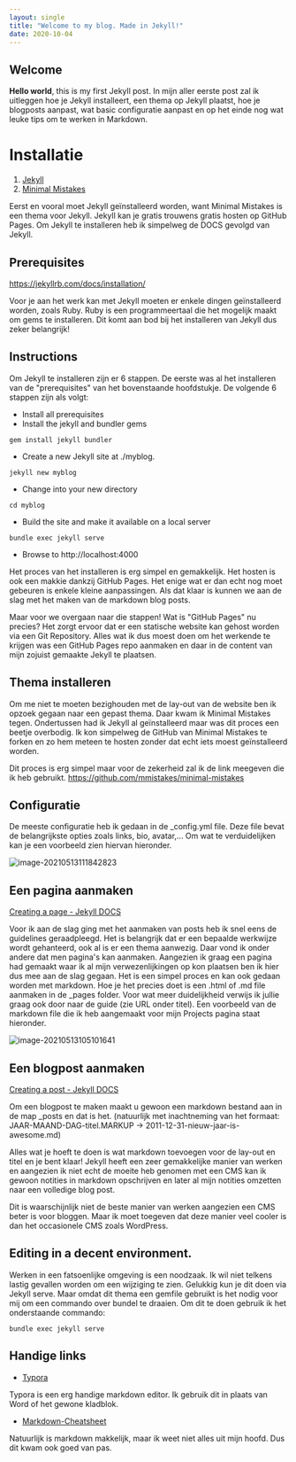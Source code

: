 ```yaml
---
layout: single
title: "Welcome to my blog. Made in Jekyll!"
date: 2020-10-04
---
```


## Welcome

**Hello world**, this is my first Jekyll post. In mijn aller eerste post zal ik uitleggen hoe je Jekyll installeert, een thema op Jekyll plaatst, hoe je blogposts aanpast, wat basic configuratie aanpast en op het einde nog wat leuke tips om te werken in Markdown. 

# Installatie

1. [Jekyll](https://jekyllrb.com/docs/)
2. [Minimal Mistakes](https://mademistakes.com/work/minimal-mistakes-jekyll-theme/)

Eerst en vooral moet Jekyll geïnstalleerd worden, want Minimal Mistakes is een thema voor Jekyll. Jekyll kan je gratis trouwens gratis hosten op GitHub Pages. Om Jekyll te installeren heb ik simpelweg de DOCS gevolgd van Jekyll. 

## Prerequisites

https://jekyllrb.com/docs/installation/

Voor je aan het werk kan met Jekyll moeten er enkele dingen geïnstalleerd worden, zoals Ruby. Ruby is een programmeertaal die het mogelijk maakt om gems te installeren. Dit komt aan bod bij het installeren van Jekyll dus zeker belangrijk!

## Instructions

Om Jekyll te installeren zijn er 6 stappen. De eerste was al het installeren van de "prerequisites" van het bovenstaande hoofdstukje. De volgende 6 stappen zijn als volgt:

- Install all prerequisites
- Install the jekyll and bundler gems

```
gem install jekyll bundler
```

- Create a new Jekyll site at ./myblog.

```
jekyll new myblog
```

- Change into your new directory

```
cd myblog
```

- Build the site and make it available on a local server

```
bundle exec jekyll serve
```

- Browse to http://localhost:4000

Het proces van het installeren is erg simpel en gemakkelijk. Het hosten is ook een makkie dankzij GitHub Pages. Het enige wat er dan echt nog moet gebeuren is enkele kleine aanpassingen. Als dat klaar is kunnen we aan de slag met het maken van de markdown blog posts. 

Maar voor we overgaan naar die stappen! Wat is "GitHub Pages" nu precies? Het zorgt ervoor dat er een statische website kan gehost worden via een Git Repository. Alles wat ik dus moest doen om het werkende te krijgen was een GitHub Pages repo aanmaken en daar in de content van mijn zojuist gemaakte Jekyll te plaatsen. 

## Thema installeren

Om me niet te moeten bezighouden met de lay-out van de website ben ik opzoek gegaan naar een gepast thema. Daar kwam ik Minimal Mistakes tegen. Ondertussen had ik Jekyll al geïnstalleerd maar was dit proces een beetje overbodig. Ik kon simpelweg de GitHub van Minimal Mistakes te forken en zo hem meteen te hosten zonder dat echt iets moest geïnstalleerd worden. 

Dit proces is erg simpel maar voor de zekerheid zal ik de link meegeven die ik heb gebruikt.  https://github.com/mmistakes/minimal-mistakes

## Configuratie

De meeste configuratie heb ik gedaan in de _config.yml file. Deze file bevat  de belangrijkste opties zoals links, bio, avatar,... Om wat te verduidelijken kan je een voorbeeld zien hiervan hieronder. 

![image-20210513111842823](https://florianvdab.github.io/assets/images/image-20210513111842823.png)

## Een pagina aanmaken

[Creating a page - Jekyll DOCS](https://jekyllrb.com/docs/pages/)

Voor ik aan de slag ging met het aanmaken van posts heb ik snel eens de guidelines geraadpleegd. Het is belangrijk dat er een bepaalde werkwijze wordt gehanteerd, ook al is er een thema aanwezig. Daar vond ik onder andere dat men pagina's kan aanmaken. Aangezien ik graag een pagina had gemaakt waar ik al mijn verwezenlijkingen op kon plaatsen ben ik hier dus mee aan de slag gegaan. Het is een simpel proces en kan ook gedaan worden met markdown. Hoe je het precies doet is een .html of .md file aanmaken in de _pages folder. Voor wat meer duidelijkheid verwijs ik jullie graag ook door naar de guide (zie URL onder titel). Een voorbeeld van de markdown file die ik heb aangemaakt voor mijn Projects pagina staat hieronder. 

![image-20210513105101641](https://florianvdab.github.io/assets/images/image-20210513105101641.png)

## Een blogpost aanmaken

[Creating a post - Jekyll DOCS](https://jekyllrb.com/docs/posts/)

Om een blogpost te maken maakt u gewoon een markdown bestand aan in de map \_posts en dat is het. (natuurlijk met inachtneming van het formaat: JAAR-MAAND-DAG-titel.MARKUP -> 2011-12-31-nieuw-jaar-is-awesome.md)

Alles wat je hoeft te doen is wat markdown toevoegen voor de lay-out en titel en je bent klaar! Jekyll heeft een zeer gemakkelijke manier van werken en aangezien ik niet echt de moeite heb genomen met een CMS kan ik gewoon notities in markdown opschrijven en later al mijn notities omzetten naar een volledige blog post.

Dit is waarschijnlijk niet de beste manier van werken aangezien een CMS beter is voor bloggen. Maar ik moet toegeven dat deze manier veel cooler is dan het occasionele CMS zoals WordPress.

## Editing in a decent environment.

Werken in een fatsoenlijke omgeving is een noodzaak. Ik wil niet telkens lastig gevallen worden om een wijziging te zien.
Gelukkig kun je dit doen via Jekyll serve. Maar omdat dit thema een gemfile gebruikt is het nodig voor mij om een commando over bundel te draaien. Om dit te doen gebruik ik het onderstaande commando: 

```
bundle exec jekyll serve
```

## Handige links

- [Typora](https://typora.io/)

Typora is een erg handige markdown editor. Ik gebruik dit in plaats van Word of het gewone kladblok.

- [Markdown-Cheatsheet](https://github.com/adam-p/markdown-here/wiki/Markdown-Cheatsheet)

Natuurlijk is markdown makkelijk, maar ik weet niet alles uit mijn hoofd. Dus dit kwam ook goed van pas.
